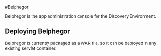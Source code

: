 
#Belphegor

Belphegor is the app administration console for the Discovery Environment.

## Deploying Belphegor

Belphegor is currently packaged as a WAR file, so it can be deployed in any
existing servlet container.

